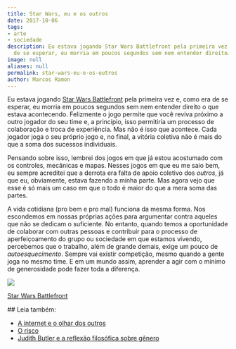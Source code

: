 ```yaml
---
title: Star Wars, eu e os outros
date: 2017-10-06
tags:
- arte
- sociedade
description: Eu estava jogando Star Wars Battlefront pela primeira vez e, como era
  de se esperar, eu morria em poucos segundos sem nem entender direito…
image: null
aliases: null
permalink: star-wars-eu-e-os-outros
author: Marcos Ramon
---
```

Eu estava jogando [Star Wars Battlefront](http://starwars.ea.com/pt_BR/starwars/battlefront) pela primeira vez e, como era de se esperar, eu morria em poucos segundos sem nem entender direito o que estava acontecendo. Felizmente o jogo permite que você reviva próximo a outro jogador do seu time e, a princípio, isso permitiria um processo de colaboração e troca de experiência. Mas não é isso que acontece. Cada jogador joga o seu próprio jogo e, no final, a vitória coletiva não é mais do que a soma dos sucessos individuais.

Pensando sobre isso, lembrei dos jogos em que já estou acostumado com os controles, mecânicas e mapas. Nesses jogos em que eu me saio bem, eu sempre acreditei que a derrota era falta de apoio coletivo dos _outros_, já que eu, obviamente, estava fazendo a minha parte. Mas agora vejo que esse é só mais um caso em que o todo é maior do que a mera soma das partes.

A vida cotidiana (pro bem e pro mal) funciona da mesma forma. Nos escondemos em nossas próprias ações para argumentar contra aqueles que não se dedicam o suficiente. No entanto, quando temos a oportunidade de colaborar com outras pessoas e contribuir para o processo de aperfeiçoamento do grupo ou sociedade em que estamos vivendo, percebemos que o trabalho, além de grande demais, exige um pouco de _autoesquecimento_. Sempre vai existir competição, mesmo quando a gente joga no mesmo time. E em um mundo assim, aprender a agir com o mínimo de generosidade pode fazer toda a diferença.

<img src="/assets/img/star-wars,-eu-e-os outros-medium.jpeg">

[Star Wars Battlefront](http://starwars.ea.com/pt_BR/starwars/battlefront)


<div class="leia-tambem" markdown="1">
## Leia também:

- <a href="/a-internet-e-o-olhar-dos-outros">A internet e o olhar dos outros</a>
- <a href="/o-risco">O risco</a>
- <a href="/judith-butler-e-a-reflexao-filosofica-sobre-genero">Judith Butler e a reflexão filosófica sobre gênero</a>
</div>